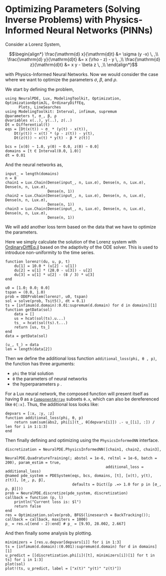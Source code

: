 # Optimizing Parameters (Solving Inverse Problems) with Physics-Informed Neural Networks (PINNs)

Consider a Lorenz System,

```math
\begin{align*}
    \frac{\mathrm{d} x}{\mathrm{d}t} &= \sigma (y -x) \, ,\\
    \frac{\mathrm{d} y}{\mathrm{d}t} &= x (\rho - z) - y \, ,\\
    \frac{\mathrm{d} z}{\mathrm{d}t} &= x y - \beta z \, ,\\
\end{align*}
```

with Physics-Informed Neural Networks. Now we would consider the case where we want to optimize the parameters $\sigma$, $\beta$, and $\rho$.

We start by defining the problem,

```@example param_estim
using NeuralPDE, Lux, ModelingToolkit, Optimization, OptimizationOptimJL, OrdinaryDiffEq,
      Plots, LineSearches
using ModelingToolkit: Interval, infimum, supremum
@parameters t, σ_, β, ρ
@variables x(..), y(..), z(..)
Dt = Differential(t)
eqs = [Dt(x(t)) ~ σ_ * (y(t) - x(t)),
    Dt(y(t)) ~ x(t) * (ρ - z(t)) - y(t),
    Dt(z(t)) ~ x(t) * y(t) - β * z(t)]

bcs = [x(0) ~ 1.0, y(0) ~ 0.0, z(0) ~ 0.0]
domains = [t ∈ Interval(0.0, 1.0)]
dt = 0.01
```

And the neural networks as,

```@example param_estim
input_ = length(domains)
n = 8
chain1 = Lux.Chain(Dense(input_, n, Lux.σ), Dense(n, n, Lux.σ), Dense(n, n, Lux.σ),
                   Dense(n, 1))
chain2 = Lux.Chain(Dense(input_, n, Lux.σ), Dense(n, n, Lux.σ), Dense(n, n, Lux.σ),
                   Dense(n, 1))
chain3 = Lux.Chain(Dense(input_, n, Lux.σ), Dense(n, n, Lux.σ), Dense(n, n, Lux.σ),
                   Dense(n, 1))
```

We will add another loss term based on the data that we have to optimize the parameters.

Here we simply calculate the solution of the Lorenz system with [OrdinaryDiffEq.jl](https://docs.sciml.ai/DiffEqDocs/stable/tutorials/ode_example/#Example-2:-Solving-Systems-of-Equations) based on the adaptivity of the ODE solver. This is used to introduce non-uniformity to the time series.

```@example param_estim
function lorenz!(du, u, p, t)
    du[1] = 10.0 * (u[2] - u[1])
    du[2] = u[1] * (28.0 - u[3]) - u[2]
    du[3] = u[1] * u[2] - (8 / 3) * u[3]
end

u0 = [1.0; 0.0; 0.0]
tspan = (0.0, 1.0)
prob = ODEProblem(lorenz!, u0, tspan)
sol = solve(prob, Tsit5(), dt = 0.1)
ts = [infimum(d.domain):0.01:supremum(d.domain) for d in domains][1]
function getData(sol)
    data = []
    us = hcat(sol(ts).u...)
    ts_ = hcat(sol(ts).t...)
    return [us, ts_]
end
data = getData(sol)

(u_, t_) = data
len = length(data[2])
```

Then we define the additional loss function `additional_loss(phi, θ , p)`, the function has
three arguments:

  - `phi` the trial solution
  - `θ` the parameters of neural networks
  - the hyperparameters `p` .

For a Lux neural network, the composed function will present itself as having θ as a
[`ComponentArray`](https://docs.sciml.ai/ComponentArrays/stable/)
subsets `θ.x`, which can also be dereferenced like `θ[:x]`. Thus, the additional
loss looks like:

```@example param_estim
depvars = [:x, :y, :z]
function additional_loss(phi, θ, p)
    return sum(sum(abs2, phi[i](t_, θ[depvars[i]]) .- u_[[i], :]) / len for i in 1:1:3)
end
```

Then finally defining and optimizing using the `PhysicsInformedNN` interface.

```@example param_estim
discretization = NeuralPDE.PhysicsInformedNN([chain1, chain2, chain3],
                                             NeuralPDE.QuadratureTraining(; abstol = 1e-6, reltol = 1e-6, batch = 200), param_estim = true,
                                             additional_loss = additional_loss)
@named pde_system = PDESystem(eqs, bcs, domains, [t], [x(t), y(t), z(t)], [σ_, ρ, β],
                              defaults = Dict([p .=> 1.0 for p in [σ_, ρ, β]]))
prob = NeuralPDE.discretize(pde_system, discretization)
callback = function (p, l)
    println("Current loss is: $l")
    return false
end
res = Optimization.solve(prob, BFGS(linesearch = BackTracking()); callback = callback, maxiters = 1000)
p_ = res.u[(end - 2):end] # p_ = [9.93, 28.002, 2.667]
```

And then finally some analysis by plotting.

```@example param_estim
minimizers = [res.u.depvar[depvars[i]] for i in 1:3]
ts = [infimum(d.domain):(0.001):supremum(d.domain) for d in domains][1]
u_predict = [[discretization.phi[i]([t], minimizers[i])[1] for t in ts] for i in 1:3]
plot(sol)
plot!(ts, u_predict, label = ["x(t)" "y(t)" "z(t)"])
```
